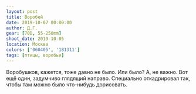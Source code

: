 ```yaml
---
layout: post
title: Воробей
date: 2019-10-07 00:00:00
author: Д.Г.
gear: [70D, 55-250mm]
shoot_date: 2019-10-05
location: Москва
colors: ['060405', '181311']
tags: [птицы, воробьи]
---
```

Воробушков, кажется, тоже давно не было. Или было? А, не важно. Вот ещё один, задумчиво глядящий направо. Специально откадрировал так, чтобы там можно было что-нибудь дорисовать.

